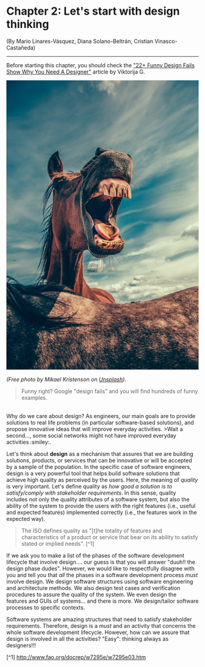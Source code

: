 # Chapter 2: Let's start with design thinking
(By Mario Linares-Vásquez, Diana Solano-Beltrán, Cristian Vinasco-Castañeda)


---

Before starting this chapter, you should check the ["22+ Funny Design Fails Show Why You Need A Designer"](https://www.boredpanda.com/poor-design-decisions-fails/) article by Viktorija G. 

<p align="center">
  <img src="assets/mikael-kristenson-27943-unsplash.jpg">
</p>

_(Free photo by Mikael Kristenson on [Unsplash](https://unsplash.com/photos/EXuKQaf3Ei8))._




>Funny right? Google "design fails" and you will find hundreds of funny examples.

<br>
Why do we care about design? As engineers, our main goals are to provide solutions to real life problems  (in particular software-based solutions), and propose innovative ideas that will improve everyday activities. 
>Wait a second..., some social networks might not have improved everyday activities :smiley:. 

Let's think about **design** as a mechanism that assures that we are building solutions, products, or services that can be innovative or will be accepted by a sample of the population. In the specific case of software engineers, design is a very powerful tool that helps build software solutions that achieve high quality as perceived by the users. Here, the meaning of *quality* is very important. Let's define quality as *how good a solution is to satisfy/comply with stakeholder requirements*. In this sense, quality includes not only the quality attributes of a software system, but also the ability of the system to provide the users with the right features (i.e., useful and expected features) implemented correctly (i.e., the features work in the expected way).

> The ISO defines quality as "\[t\]he totality of features and characteristics of a product or service that bear on its ability to satisfy stated or implied needs". [^1]

If we ask you to make a list of the phases of the software development lifecycle that involve design.... our guess is that you will answer "duuh!! the design phase dudes". However, we would like to respectfully disagree with you and tell you that *all* the phases in a software development process *must* involve design. We design software structures using software engineering and architecture methods. We also design test cases and verification procedures to assure the quality of the system. We even design the features and GUIs of systems... and there is more. We design/tailor software processes to specific contexts. 

Software systems are amazing structures that need to satisfy stakeholder requirements. Therefore, design is a *must* and an activity that concerns the whole software development lifecycle. However, how can we assure that design is involved in all the activities? "Easy": thinking always as designers!!!


[^1] http://www.fao.org/docrep/w7295e/w7295e03.htm
